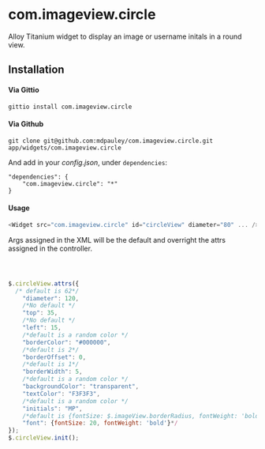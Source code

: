 com.imageview.circle
====================

Alloy Titanium widget to display an image or username initals in a round view.

## Installation

#### Via Gittio

```
gittio install com.imageview.circle
```

#### Via Github

```
git clone git@github.com:mdpauley/com.imageview.circle.git app/widgets/com.imageview.circle
```

And add in your *config.json*, under `dependencies`:

```
"dependencies": {
    "com.imageview.circle": "*"
}
```

#### Usage

```javascript
<Widget src="com.imageview.circle" id="circleView" diameter="80" ... />
```


Args assigned in the XML will be the default and overright the attrs assigned in the controller.
```javascript



$.circleView.attrs({
  /* default is 62*/
	"diameter": 120,
	/*No default */
	"top": 35,
	/*No default */
	"left": 15,
	/*default is a random color */
	"borderColor": "#000000",
	/*default is 2*/
	"borderOffset": 0,
	/*default is 1*/
	"borderWidth": 5,
	/*default is a random color */
	"backgroundColor": "transparent",
	"textColor": "F3F3F3",
	/*default is a random color */
	"initials": "MP",
	/*default is {fontSize: $.imageView.borderRadius, fontWeight: 'bold'}; */
	"font": {fontSize: 20, fontWeight: 'bold'}*/
});
$.circleView.init();
```
